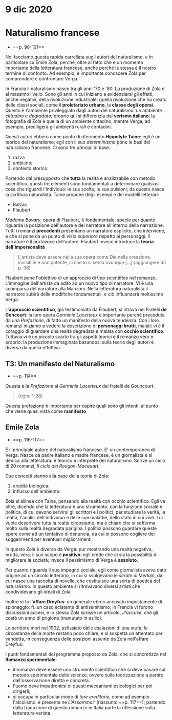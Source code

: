 # 9 dic 2020
# Naturalismo francese
* ==p. 98-101==

Noi facciamo questa rapida carrellata sugli autori del naturalismo, e in particolare su Emile Zola, perché, oltre al fatto che è un momento importante della letteratura francese, anche perché la stessa è il nostro termine di confonto.
Ad esempio, è importante conoscere Zola per comprendere e confrontare Verga.

In Francia il naturalismo nasce tra gli anni '70 e '80. La produzione di Zola è al massimo livello. Sono gli anni in cui iniziano a evidenziarsi gli effetti, anche negativi, della rivoluzione industriale; quella rivoluzione che ha creato delle classi sociali, come il **proletariato urbano**, la **classe degli operai**.
Questo è l'ambiente privileggiato dagli autori del naturalismo: un ambiente _cittadino_ e _degradato_; proprio qui si differenzia dal **verismo italiano**: la fotografia di Zola è quella di un ambiente cittadino, mentre Verga, ad esempio, prediligerà gli ambienti rurali e contadini.

Questi autori ebbero come punto di riferimento **Hippolyte Taine**: egli è un teorico del naturalismo; egli con il suo _determinismo_ pone le basi del naturalismo francese. Ci sono tre principi di base:
1. razza
2. ambiente
3. contesto storico.

Partendo dal presupposto che **tutta** la realtà è analizzabile con metodo scientifico, questi tre elementi sono fondamentali a determinare qualsiasi cosa che riguardi l'individuo: le sue scelte, le sue pulsioni; da questo nasce la scrittura naturalista.
Taine propone degli esempi e dei modelli letterari:
* Balzac
* Flaubert

_Madame Bovary_, opera di Flaubert, è fondamentale, specie per quanto riguarda la posizione dell'autore e del narratore all'interno della narrazione. Tutti i romanzi **precedenti** presentano un narratore esplicito, che interviene, e che si pone da un punto di vista _superiore_ rispetto ai personaggi. Il narratore è il portavoce dell'autore.
Flaubert invece introduce la **teoria dell'impersonalità**
> L'artista deve essere nella sua opera come Dio nella creazione, invisibile e onnipotente, sì che lo si senta ovunque [...] (aggiungere da p. 98)

Flaubert pone l'obiettivo di un approccio di tipo scientifico nel romanzo. L'immagine dell'artista da adito ad un nuovo tipo di narratore. Vi è una scomparsa del narratore alla Manzoni. Nella letteratura naturalista il narratore subirà delle modifiche fondamentali, e ciò influenzerà moltissimo Verga.

L'**approccio scientifico**, già testimoniato da Flaubert, si ritrova nei Fratelli **de Goncourt**: la loro opera _Germinie Lacerteux_ è importante perché preceduta da una _Prefazione_, di fatto un manifesto della nuova tendenza.
Con i loro romanzi iniziamo a vedere la descrizione di **personaggi brutti**, malati: vi è il coraggio di guardare una realtà degradata e malata con **occhio scientifico**. Tuttavia vi è un piccolo scarto tra gli aspetti teorici e il romanzo vero e proprio: la produzione immaginata basandosi sulla teoria degli autori è diversa da quella effettiva.

## T3: Un manifesto del Naturalismo
* ==p. 114==

Questa è la _Prefazione_ al _Germinie Lacerteux_ dei fratelli de Gouncourt.

> (righe 1-28)

Questa prefazione è importante per capire quali sono gli intenti, al punto che viene quasi vista come **manifesto**

## Emile Zola
* ==p. 116-117==

È il principale autore del naturalismo francese. E' un contemporaneo di Verga.
Nasce da padre italiano e madre francese, è un giornalista e si dedica alla letteratura: è teorico e interprete del naturalismo. Scrive un ciclo di 20 romanzi, _Il ciclo dei Rougon-Macquart_.

Due concetti stanno alla base della teoria di Zola:
1. eredità biologica;
2. influsso dell'ambiente.

Zola si allinea con Taine, pensando alla realtà con occhio scientifico.
Egli va oltre, dicendo che la letteratura è uno strumento, con la funzione sociale e politica, di cui devono servirsi gli scrittori e i politici, per studiare la verità, la realtà, l'analisi dell'individuo e delle sue malattie, dello stato in cui vive. Lui vuole descrivere tutta la realtà circostante, ma è chiaro che si sofferma molto sulla realtà degradata parigina.
I politici possono guardare queste opere come ad un tentativo di denuncia, da cui si possono cogliere dei suggerimenti per eventuali miglioramenti.

In questo Zola è diverso da Verga: pur mostrando una realtà negativa, brutta, vera, il suo scopo è **positivo**: egli crede che ci sia la possibilità di migliorare la società; invece il pessimismo di Verga è **assoluto**.

Per quanto riguarda il suo impegno sociale, egli come giornalista aveva dato origine ad un circolo letterario, in cui si svolgevano le _serate di Medain_, da cui nasce una raccolta di novelle, che costituisce una sorta di poetica del naturalismo.
In questo ambiente si ritrovavano diversi artisti che condividevano gli ideali di Zola.

Inoltre vi fu l'**affare Dreyfus**: un generale ebreo accusato ingiustamente di spionaggio: fu un caso eclatante di antisemitismo; in Francia vi furono discussioni accesi, e lo stesso Zola scrisse un articolo, _J'accuse_, che gli costò un anno di prigione (tramutato in esilio).

Lo scrittore morì nel 1902, asfissiato dalle esalazioni di una stufa; le circostanze della morte restano poco chiare, e si sospetta un attentato per vendetta, in conseguenza delle posizioni assunte da Zola nell'affare Dreyfus.

I punti fondamentali del programma proposto da Zola, che si concretizza nel **Romanzo sperimentale**:
* il romanzo deve essere uno strumento scientifico che si deve basare sul metodo sperimentale delle scienze, ovvero sulla teorizzazione a partire dall'osservazione diretta e concreta.
* l'uomo deve impadronirsi di questi meccanismi psicologici per poi dirigerli;
* si occupa in particolar modo di _tare ereditarie_, come ad esempio l'alcolismo: è presente ne _L'Assommoir_ (riassunto ==p. 117==); partendo dalla traduzione di questo romanzo in Italia parte la riflessione sulla letteratura verista.
